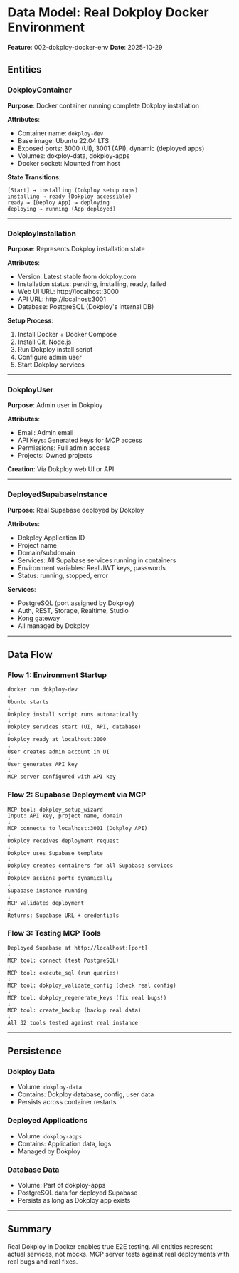 # Data Model: Real Dokploy Docker Environment

**Feature**: 002-dokploy-docker-env
**Date**: 2025-10-29

## Entities

### DokployContainer

**Purpose**: Docker container running complete Dokploy installation

**Attributes**:
- Container name: `dokploy-dev`
- Base image: Ubuntu 22.04 LTS
- Exposed ports: 3000 (UI), 3001 (API), dynamic (deployed apps)
- Volumes: dokploy-data, dokploy-apps
- Docker socket: Mounted from host

**State Transitions**:
```
[Start] → installing (Dokploy setup runs)
installing → ready (Dokploy accessible)
ready → [Deploy App] → deploying
deploying → running (App deployed)
```

---

### DokployInstallation

**Purpose**: Represents Dokploy installation state

**Attributes**:
- Version: Latest stable from dokploy.com
- Installation status: pending, installing, ready, failed
- Web UI URL: http://localhost:3000
- API URL: http://localhost:3001
- Database: PostgreSQL (Dokploy's internal DB)

**Setup Process**:
1. Install Docker + Docker Compose
2. Install Git, Node.js
3. Run Dokploy install script
4. Configure admin user
5. Start Dokploy services

---

### DokployUser

**Purpose**: Admin user in Dokploy

**Attributes**:
- Email: Admin email
- API Keys: Generated keys for MCP access
- Permissions: Full admin access
- Projects: Owned projects

**Creation**: Via Dokploy web UI or API

---

### DeployedSupabaseInstance

**Purpose**: Real Supabase deployed by Dokploy

**Attributes**:
- Dokploy Application ID
- Project name
- Domain/subdomain
- Services: All Supabase services running in containers
- Environment variables: Real JWT keys, passwords
- Status: running, stopped, error

**Services**:
- PostgreSQL (port assigned by Dokploy)
- Auth, REST, Storage, Realtime, Studio
- Kong gateway
- All managed by Dokploy

---

## Data Flow

### Flow 1: Environment Startup

```
docker run dokploy-dev
↓
Ubuntu starts
↓
Dokploy install script runs automatically
↓
Dokploy services start (UI, API, database)
↓
Dokploy ready at localhost:3000
↓
User creates admin account in UI
↓
User generates API key
↓
MCP server configured with API key
```

### Flow 2: Supabase Deployment via MCP

```
MCP tool: dokploy_setup_wizard
Input: API key, project name, domain
↓
MCP connects to localhost:3001 (Dokploy API)
↓
Dokploy receives deployment request
↓
Dokploy uses Supabase template
↓
Dokploy creates containers for all Supabase services
↓
Dokploy assigns ports dynamically
↓
Supabase instance running
↓
MCP validates deployment
↓
Returns: Supabase URL + credentials
```

### Flow 3: Testing MCP Tools

```
Deployed Supabase at http://localhost:[port]
↓
MCP tool: connect (test PostgreSQL)
↓
MCP tool: execute_sql (run queries)
↓
MCP tool: dokploy_validate_config (check real config)
↓
MCP tool: dokploy_regenerate_keys (fix real bugs!)
↓
MCP tool: create_backup (backup real data)
↓
All 32 tools tested against real instance
```

---

## Persistence

### Dokploy Data
- Volume: `dokploy-data`
- Contains: Dokploy database, config, user data
- Persists across container restarts

### Deployed Applications
- Volume: `dokploy-apps`
- Contains: Application data, logs
- Managed by Dokploy

### Database Data
- Volume: Part of dokploy-apps
- PostgreSQL data for deployed Supabase
- Persists as long as Dokploy app exists

---

## Summary

Real Dokploy in Docker enables true E2E testing. All entities represent actual services, not mocks. MCP server tests against real deployments with real bugs and real fixes.
